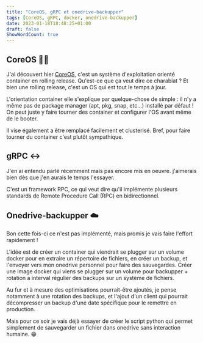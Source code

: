 ```yaml
---
title: "CoreOS, gRPC et onedrive-backupper"
tags: [CoreOS, gRPC, docker, onedrive-backupper]
date: 2023-01-18T18:48:25+01:00
draft: false
ShowWordCount: true
---
```


## CoreOS 🌱🐋
J'ai découvert hier [CoreOS](https://getfedora.org/coreos?stream=stable), c'est un système d'exploitation orienté container en rolling release. Qu'est-ce que ça veut dire ce charabiat ? Et bien une rolling release, c'est un OS qui est tout le temps à jour.

L'orientation container elle s'explique par quelque-chose de simple : il n'y a même pas de package manager (apt, pkg, snap, etc...) installé par défaut ! On peut juste y faire tourner des container et configurer l'OS avant même de le booter.

Il vise également a être remplacé facilement et clusterisé. Bref, pour faire tourner du container c'est plutôt sympathique.


## gRPC ↔️

J'en ai entendu parlé récemment mais pas encore mis en oeuvre. j'aimerais bien dès que j'en aurais le temps l'essayer.

C'est un framework RPC, ce qui veut dire qu'il implémente plusieurs standards de Remote Procedure Call (RPC) en bidirectionnel.

## Onedrive-backupper ☁️

Bon cette fois-ci ce n'est pas implémenté, mais promis je vais faire l'effort rapidement !

L'idée est de créer un container qui viendrait se plugger sur un volume docker pour en extraire un répertoire de fichiers, en créer un backup, et l'envoyer vers mon onedrive personnel pour faire des sauvegardes.
Créer une image docker qui viens se plugger sur un volume pour backupper + rotation a interval régulier des backups sur un système de fichiers.

Au fur et à mesure des optimisations pourrait-être ajoutés, je pense notamment à une rotation des backups, et l'ajout d'un client qui pourrait décompresser un backup d'une date spécifique pour le remettre en production.

Mais pour ce soir je vais déjà essayer de créer le script python qui permet simplement de sauvegarder un fichier dans onedrive sans interaction humaine. 😁
